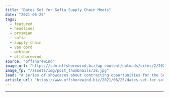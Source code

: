 ```yaml
---
title: "Dates Set for Sofia Supply Chain Meets"
date: "2021-06-25"
tags: 
  - featured
  - headlines
  - prysmian
  - sofia
  - supply chain
  - van oord
  - webinar
  - offshorewind
source: "offshorewind"
image_url: "https://cdn.offshorewind.biz/wp-content/uploads/sites/2/2021/04/23135503/RWE-Kicks-Off-Sofia-OWF-Community-Fund.jpg"
image_fp: "/assets/img/post_thumbnails/38.jpg"
lead: "A series of showcases about contracting opportunities for the Sofia offshore wind project in"
article_url: "https://www.offshorewind.biz/2021/06/25/dates-set-for-sofia-supply-chain-meets/"
---
```


---
